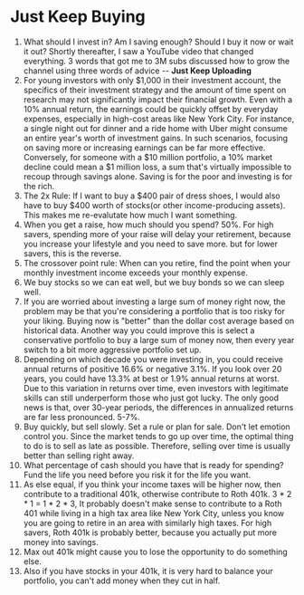 # Just Keep Buying

1. What should I invest in? Am I saving enough? Should I buy it now or wait it out? Shortly thereafter, I saw a YouTube video that changed everything. 3 words that got me to 3M subs discussed how to grow the channel using three words of advice -- **Just Keep Uploading**
2. For young investors with only $1,000 in their investment account, the specifics of their investment strategy and the amount of time spent on research may not significantly impact their financial growth. Even with a 10% annual return, the earnings could be quickly offset by everyday expenses, especially in high-cost areas like New York City. For instance, a single night out for dinner and a ride home with Uber might consume an entire year's worth of investment gains. In such scenarios, focusing on saving more or increasing earnings can be far more effective. Conversely, for someone with a $10 million portfolio, a 10% market decline could mean a $1 million loss, a sum that's virtually impossible to recoup through savings alone. Saving is for the poor and investing is for the rich.
3. The 2x Rule: If I want to buy a $400 pair of dress shoes, I would also have to buy $400 worth of stocks(or other income-producing assets). This makes me re-evalutate how much I want something.
4. When you get a raise, how much should you spend? 50%. For high savers, spending more of your raise will delay your retirement, because you increase your lifestyle and you need to save more. but for lower savers, this is the reverse.
5. The crossover point rule: When can you retire, find the point when your monthly investment income exceeds your monthly expense.
6. We buy stocks so we can eat well, but we buy bonds so we can sleep well.
7. If you are worried about investing a large sum of money right now, the problem may be that you're considering a portfolio that is too risky for your liking. Buying now is "better" than the dollar cost average based on historical data. Another way you could improve this is select a conservative portfolio to buy a large sum of money now, then every year switch to a bit more aggressive portfolio set up.
8. Depending on which decade you were investing in, you could receive annual returns of positive 16.6% or negative 3.1%. If you look over 20 years, you could have 13.3% at best or 1.9% annual returns at worst. Due to this variation in returns over time, even investors with legitimate skills can still underperform those who just got lucky. The only good news is that, over 30-year periods, the differences in annualized returns are far less pronounced. 5-7%.
9. Buy quickly, but sell slowly. Set a rule or plan for sale. Don't let emotion control you. Since the market tends to go up over time, the optimal thing to do is to sell as late as possible. Therefore, selling over time is usually better than selling right away.
10. What percentage of cash should you have that is ready for spending? Fund the life you need before you risk it for the life you want.
11. As else equal, if you think your income taxes will be higher now, then contribute to a traditional 401k, otherwise contribute to Roth 401k. 3 * 2 * 1 = 1 * 2 * 3, It probably doesn't make sense to contribute to a Roth 401 while living in a high tax area like New York City, unless you know you are going to retire in an area with similarly high taxes. For high savers, Roth 401k is probably better, because you actually put more money into savings.
12. Max out 401k might cause you to lose the opportunity to do something else.
13. Also if you have stocks in your 401k, it is very hard to balance your portfolio, you can't add money when they cut in half.
